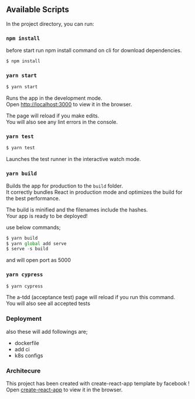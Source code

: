 ## Available Scripts

In the project directory, you can run:

### `npm install`

before start run npm install command on cli for download dependencies.


```js
$ npm install
```

### `yarn start`

```js
$ yarn start
```

Runs the app in the development mode.<br />
Open [http://localhost:3000](http://localhost:3000) to view it in the browser.

The page will reload if you make edits.<br />
You will also see any lint errors in the console.

### `yarn test`

```js
$ yarn test
```

Launches the test runner in the interactive watch mode.<br />

### `yarn build`

Builds the app for production to the `build` folder.<br />
It correctly bundles React in production mode and optimizes the build for the best performance.

The build is minified and the filenames include the hashes.<br />
Your app is ready to be deployed!

use below commands;

```js
$ yarn build
$ yarn global add serve
$ serve -s build
```

and will open port as 5000


### `yarn cypress`

```js
$ yarn cypress
```

The a-tdd (acceptance test) page will reload if you run this command.<br />
You will also see all accepted tests


### Deployment

also these will add followings are;
* dockerfile
* add ci
* k8s configs

### Architecure

This project has been created with create-react-app template by facebook !
Open [create-react-app](https://tr.reactjs.org/) to view it in the browser.



